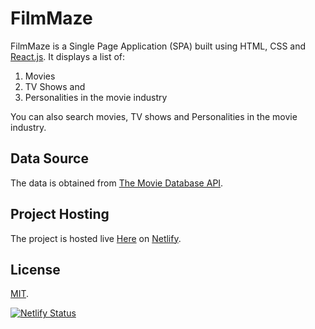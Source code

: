# FilmMaze

FilmMaze is a Single Page Application (SPA) built using HTML, CSS and [React.js](https://reactjs.org/). It displays a list of:
1. Movies
2. TV Shows and
3. Personalities in the movie industry

You can also search movies, TV shows and Personalities in the movie industry.

## Data Source

The data is obtained from [The Movie Database API](https://developers.themoviedb.org/3/getting-started/introduction).

## Project Hosting

The project is hosted live [Here](https://filmmaze.netlify.app/) on [Netlify](https://www.netlify.com/).

## License

[MIT](https://choosealicense.com/licenses/mit/).

[![Netlify Status](https://api.netlify.com/api/v1/badges/2d955db1-c18a-450d-b950-83738a2660dc/deploy-status)](https://app.netlify.com/sites/filmmaze/deploys)